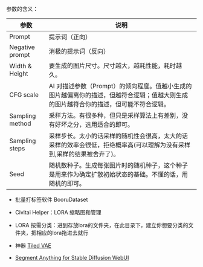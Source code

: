 参数的含义：

| 参数            | 说明                                                         |
| --------------- | ------------------------------------------------------------ |
| Prompt          | 提示词（正向）                                               |
| Negative prompt | 消极的提示词（反向）                                         |
| Width & Height  | 要生成的图片尺寸。尺寸越大，越耗性能，耗时越久。             |
| CFG scale       | AI 对描述参数（Prompt）的倾向程度。值越小生成的图片越偏离你的描述，但越符合逻辑；值越大则生成的图片越符合你的描述，但可能不符合逻辑。 |
| Sampling method | 采样方法。有很多种，但只是采样算法上有差别，没有好坏之分，选用适合的即可。 |
| Sampling steps  | 采样步长。太小的话采样的随机性会很高，太大的话采样的效率会很低，拒绝概率高(可以理解为没有采样到,采样的结果被舍弃了)。 |
| Seed            | 随机数种子。生成每张图片时的随机种子，这个种子是用来作为确定扩散初始状态的基础。不懂的话，用随机的即可。 |

- 批量打标签软件 BooruDataset

- Civitai Helper：LORA 缩略图和管理

- LORA 按需分类：进到存放lora的文件夹，在此目录下，建立你想要分类的文件夹，把相应的lora拖进去就行

- 神器 [Tiled VAE](https://github.com/pkuliyi2015/multidiffusion-upscaler-for-automatic1111)

- [Segment Anything for Stable Diffusion WebUI](https://github.com/continue-revolution/sd-webui-segment-anything)
